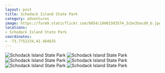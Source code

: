 ```yaml
---
layout: post
title: Schodack Island State Park
category: adventures
image: https://farm9.staticflickr.com/8854/18001503574_3cbe35ecd9_b.jpg
locations:
- Schodack Island State Park
coordinates:
- -73.7752234,42.484635
---
```


<div class="photos">
<img src="https://farm9.staticflickr.com/8882/18597818566_8f8ca95b98_b.jpg" class="img-tall" alt="Schodack Island State Park">
<img src="https://farm1.staticflickr.com/402/18436487560_ff08fcf22d_b.jpg" class="img-wide" alt="Schodack Island State Park">
<img src="https://farm1.staticflickr.com/360/18436460940_95c47d1513_b.jpg" class="img-tall" alt="Schodack Island State Park">
<img src="https://farm9.staticflickr.com/8854/18001503574_3cbe35ecd9_b.jpg" class="img-wide" alt="Schodack Island State Park">
<img src="https://farm1.staticflickr.com/259/18597783146_fa81e88a5a_b.jpg" class="img-half" alt="Schodack Island State Park">
<img src="https://farm1.staticflickr.com/383/18436459260_e8f8170b05_b.jpg" class="img-half" alt="Schodack Island State Park">
</div>
